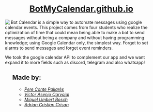 <a href="https://botmycalendar.github.io/"> <h1 align="center"> BotMyCalendar.github.io</h1> </a>

<p><img src="https://user-images.githubusercontent.com/56587858/118353302-eef09280-b565-11eb-8fe9-281f8de6ca72.gif" align="left">Bot Calendar is a simple way to automate messages using google calendar events. This project comes from four students who realize the optimization of time that could mean being able to make a bot to send messages without being a company and  without having programming knowledge; using Google Calendar only, the simplest way. Forget to set alarms to send messages and forget event reminders.</p>

We took the google calendar API to complement our app and we want expand it to more fields such as discord, telegram and also whatsapp!

<dl>
<ul>
<h2>Made by:</h2>
<dd><a href="https://github.com/PereCP"><li type="circle"><i>Pere Conte Pallarès</i></li></a></dd>
<dd><a href="https://github.com/victorasenjo22"><li type="circle"><i>Víctor Asenjo Carvajal</i></li></dd>
<dd><a href="https://github.com/mumbert4"><li type="circle"><i>Miquel Umbert Bosch</i></li></dd>
<dd><a href="https://github.com/AdriCri22/"><li type="circle"><i>Adrian Cristian Crisan</i></li></dd>
</ul>
</dl>
